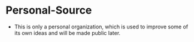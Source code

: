 # Personal-Source

* This is only a personal organization, which is used to improve some of its own ideas and will be made public later.
